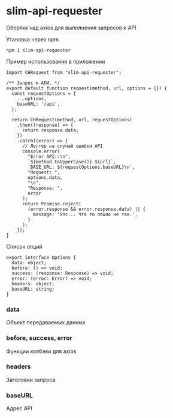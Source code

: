 # slim-api-requester
Обертка над axios для выполнения запросов к API

Утановка через npm

```
npm i slim-api-requester
```

Пример использования в приложении

```
import CHRequest from "slim-api-requester";

/** Запрос к АПИ. */
export default function request(method, url, options = {}) {
  const requestOptions = {
    ...options,
    baseURL: '/api',
  };

  return CHRequest(method, url, requestOptions)
    .then((response) => {
      return response.data;
    })
    .catch((error) => {
      // Логгер на случай ошибки API
      console.error(
        "Error API::\n",
        `${method.toUpperCase()} ${url}`,
        `BASE_URL: ${requestOptions.baseURL}\n`,
        "Request: ",
        options.data,
        "\n",
        "Response: ",
        error
      );
      return Promise.reject(
        (error.response && error.response.data) || {
          message: 'Упс... Что то пошло не так.',
        }
      );
    });
}
```

Список опций

```
export interface Options {
  data: object;
  before: () => void;
  success: (response: Response) => void;
  error: (error: Error) => void;
  headers: object;
  baseURL: string;
}
```

### data

Объект передаваемых данных

### before, success, error

Функции колбэки для axios

### headers

Заголовки запроса

### baseURL

Адрес API